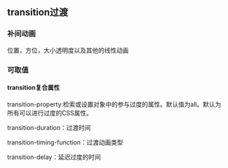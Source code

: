 ## transition过渡



### 补间动画

位置，方位，大小透明度以及其他的线性动画



### 可取值

#### transition复合属性

transition-property:检索或设置对象中的参与过度的属性。默认值为all。默认为所有可以进行过度的CSS属性。

transition-duration：过渡时间

transition-timing-function：过渡动画类型

transition-delay：延迟过度的时间



